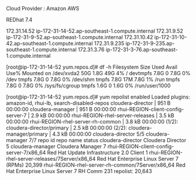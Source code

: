 Cloud Provider : Amazon AWS

REDhat 7.4

172.31.14.52 ip-172-31-14-52.ap-southeast-1.compute.internal
172.31.9.52 ip-172-31-9-52.ap-southeast-1.compute.internal
172.31.10.42 ip-172-31-10-42.ap-southeast-1.compute.internal
172.31.9.235 ip-172-31-9-235.ap-southeast-1.compute.internal
172.31.3.76 ip-172-31-3-76.ap-southeast-1.compute.internal

[root@ip-172-31-14-52 yum.repos.d]# df -h
Filesystem      Size  Used Avail Use% Mounted on
/dev/xvda2       50G  1.8G   49G   4% /
devtmpfs        7.8G     0  7.8G   0% /dev
tmpfs           7.8G     0  7.8G   0% /dev/shm
tmpfs           7.8G   17M  7.8G   1% /run
tmpfs           7.8G     0  7.8G   0% /sys/fs/cgroup
tmpfs           1.6G     0  1.6G   0% /run/user/1000



[root@ip-172-31-14-52 yum.repos.d]# yum repolist enabled
Loaded plugins: amazon-id, rhui-lb, search-disabled-repos
cloudera-director                                                         |  951 B  00:00:00
cloudera-manager                                                          |  951 B  00:00:00
rhui-REGION-client-config-server-7                                        | 2.9 kB  00:00:00
rhui-REGION-rhel-server-releases                                          | 3.5 kB  00:00:00
rhui-REGION-rhel-server-rh-common                                         | 3.8 kB  00:00:00
(1/2): cloudera-director/primary                                          | 2.5 kB  00:00:00
(2/2): cloudera-manager/primary                                           | 4.3 kB  00:00:00
cloudera-director                                                                            5/5
cloudera-manager                                                                             7/7
repo id                                          repo name                                 status
cloudera-director                                Cloudera Director                              5
cloudera-manager                                 Cloudera Manager                               7
rhui-REGION-client-config-server-7/x86_64        Red Hat Update Infrastructure 2.0 Client       1
rhui-REGION-rhel-server-releases/7Server/x86_64  Red Hat Enterprise Linux Server 7 (RPMs)  20,399
rhui-REGION-rhel-server-rh-common/7Server/x86_64 Red Hat Enterprise Linux Server 7 RH Comm    231
repolist: 20,643


	
	

	 	
	   
